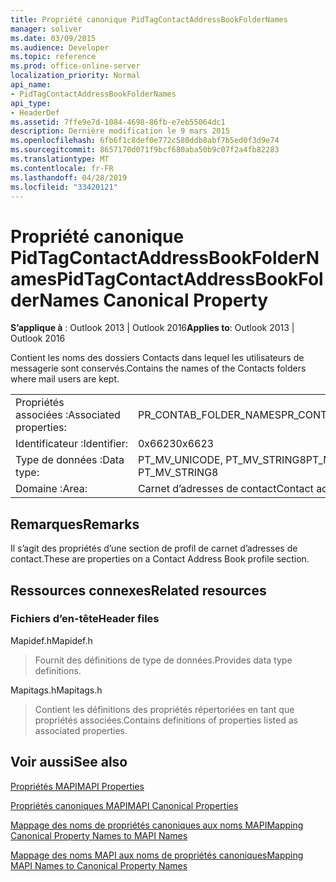 ```yaml
---
title: Propriété canonique PidTagContactAddressBookFolderNames
manager: soliver
ms.date: 03/09/2015
ms.audience: Developer
ms.topic: reference
ms.prod: office-online-server
localization_priority: Normal
api_name:
- PidTagContactAddressBookFolderNames
api_type:
- HeaderDef
ms.assetid: 7ffe9e7d-1084-4698-86fb-e7eb55064dc1
description: Dernière modification le 9 mars 2015
ms.openlocfilehash: 6fb6f1c8def0e772c580ddb8abf7b5ed0f3d9e74
ms.sourcegitcommit: 8657170d071f9bcf680aba50b9c07f2a4fb82283
ms.translationtype: MT
ms.contentlocale: fr-FR
ms.lasthandoff: 04/28/2019
ms.locfileid: "33420121"
---
```

# <a name="pidtagcontactaddressbookfoldernames-canonical-property"></a><span data-ttu-id="e25ee-103">Propriété canonique PidTagContactAddressBookFolderNames</span><span class="sxs-lookup"><span data-stu-id="e25ee-103">PidTagContactAddressBookFolderNames Canonical Property</span></span>

  
  
<span data-ttu-id="e25ee-104">**S’applique à** : Outlook 2013 | Outlook 2016</span><span class="sxs-lookup"><span data-stu-id="e25ee-104">**Applies to**: Outlook 2013 | Outlook 2016</span></span> 
  
<span data-ttu-id="e25ee-105">Contient les noms des dossiers Contacts dans lequel les utilisateurs de messagerie sont conservés.</span><span class="sxs-lookup"><span data-stu-id="e25ee-105">Contains the names of the Contacts folders where mail users are kept.</span></span>
  
|||
|:-----|:-----|
|<span data-ttu-id="e25ee-106">Propriétés associées :</span><span class="sxs-lookup"><span data-stu-id="e25ee-106">Associated properties:</span></span>  <br/> |<span data-ttu-id="e25ee-107">PR_CONTAB_FOLDER_NAMES</span><span class="sxs-lookup"><span data-stu-id="e25ee-107">PR_CONTAB_FOLDER_NAMES</span></span>  <br/> |
|<span data-ttu-id="e25ee-108">Identificateur :</span><span class="sxs-lookup"><span data-stu-id="e25ee-108">Identifier:</span></span>  <br/> |<span data-ttu-id="e25ee-109">0x6623</span><span class="sxs-lookup"><span data-stu-id="e25ee-109">0x6623</span></span>  <br/> |
|<span data-ttu-id="e25ee-110">Type de données :</span><span class="sxs-lookup"><span data-stu-id="e25ee-110">Data type:</span></span>  <br/> |<span data-ttu-id="e25ee-111">PT_MV_UNICODE, PT_MV_STRING8</span><span class="sxs-lookup"><span data-stu-id="e25ee-111">PT_MV_UNICODE, PT_MV_STRING8</span></span>  <br/> |
|<span data-ttu-id="e25ee-112">Domaine :</span><span class="sxs-lookup"><span data-stu-id="e25ee-112">Area:</span></span>  <br/> |<span data-ttu-id="e25ee-113">Carnet d’adresses de contact</span><span class="sxs-lookup"><span data-stu-id="e25ee-113">Contact address book</span></span>  <br/> |
   
## <a name="remarks"></a><span data-ttu-id="e25ee-114">Remarques</span><span class="sxs-lookup"><span data-stu-id="e25ee-114">Remarks</span></span>

<span data-ttu-id="e25ee-115">Il s’agit des propriétés d’une section de profil de carnet d’adresses de contact.</span><span class="sxs-lookup"><span data-stu-id="e25ee-115">These are properties on a Contact Address Book profile section.</span></span>
  
## <a name="related-resources"></a><span data-ttu-id="e25ee-116">Ressources connexes</span><span class="sxs-lookup"><span data-stu-id="e25ee-116">Related resources</span></span>

### <a name="header-files"></a><span data-ttu-id="e25ee-117">Fichiers d’en-tête</span><span class="sxs-lookup"><span data-stu-id="e25ee-117">Header files</span></span>

<span data-ttu-id="e25ee-118">Mapidef.h</span><span class="sxs-lookup"><span data-stu-id="e25ee-118">Mapidef.h</span></span>
  
> <span data-ttu-id="e25ee-119">Fournit des définitions de type de données.</span><span class="sxs-lookup"><span data-stu-id="e25ee-119">Provides data type definitions.</span></span>
    
<span data-ttu-id="e25ee-120">Mapitags.h</span><span class="sxs-lookup"><span data-stu-id="e25ee-120">Mapitags.h</span></span>
  
> <span data-ttu-id="e25ee-121">Contient les définitions des propriétés répertoriées en tant que propriétés associées.</span><span class="sxs-lookup"><span data-stu-id="e25ee-121">Contains definitions of properties listed as associated properties.</span></span>
    
## <a name="see-also"></a><span data-ttu-id="e25ee-122">Voir aussi</span><span class="sxs-lookup"><span data-stu-id="e25ee-122">See also</span></span>



[<span data-ttu-id="e25ee-123">Propriétés MAPI</span><span class="sxs-lookup"><span data-stu-id="e25ee-123">MAPI Properties</span></span>](mapi-properties.md)
  
[<span data-ttu-id="e25ee-124">Propriétés canoniques MAPI</span><span class="sxs-lookup"><span data-stu-id="e25ee-124">MAPI Canonical Properties</span></span>](mapi-canonical-properties.md)
  
[<span data-ttu-id="e25ee-125">Mappage des noms de propriétés canoniques aux noms MAPI</span><span class="sxs-lookup"><span data-stu-id="e25ee-125">Mapping Canonical Property Names to MAPI Names</span></span>](mapping-canonical-property-names-to-mapi-names.md)
  
[<span data-ttu-id="e25ee-126">Mappage des noms MAPI aux noms de propriétés canoniques</span><span class="sxs-lookup"><span data-stu-id="e25ee-126">Mapping MAPI Names to Canonical Property Names</span></span>](mapping-mapi-names-to-canonical-property-names.md)

